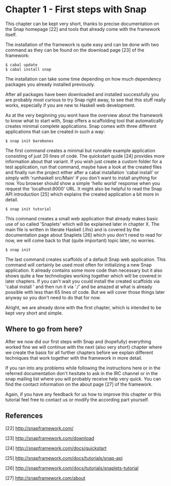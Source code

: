 Chapter 1 - First steps with Snap
=================================

This chapter can be kept very short, thanks to precise documentation on the
Snap homepage [22] and tools that already come with the framework itself.

The installation of the framework is quite easy and can be done with two
command as they can be found on the download page [23] of the framework:

    $ cabal update
    $ cabal install snap

The installation can take some time depending on how much dependency packages
you already installed previously.

After all packages have been downloaded and installed successfully you are
probably most curious to try Snap right away, to see that this stuff really
works, especially if you are new to Haskell web development.

As at the very beginning you wont have the overview about the framework to
know what to start with, Snap offers a scaffolding tool that automatically
creates minimal complete applications. Snap comes with three different
applications that can be created in such a way:

    $ snap init barebones
    
The first command creates a minimal but runnable example application
consisting of just 20 lines of code. The quickstart quide [24] provides more
information about that variant. If you wish just create a custom folder for a
test application, run that command, maybe have a look at the created files and
finally run the project either after a cabal installation 'cabal install' or simply with
'runhaskell src/Main' if you don't want to install anything for now. You
browser should show a simple 'hello world' response when you request the
'localhost:8000' URL. It might also be helpful to read the Snap API
introduction [25] which explains the created application a bit more in detail.

    $ snap init tutorial

This command creates a small web application that already makes basic use
of so called 'Snaplets' which will be explained later in chapter X. The main
file is written in literate Haskell (.lhs) and is covered by the documentation
page about Snaplets [26] which you don't need to read for now, we will come
back to that (quite important) topic later, no worries.

    $ snap init

The last command creates scaffolds of a default Snap web application. This
command will certainly be used most often for initializing a new Snap
application. It already contains some more code than necessary but it also
shows quite a few technologies working together which will be covered in later
chapters. If you can't wait you could install the created scaffolds via
'cabal install <youprojectname>' and then run it via './<youprojectname>' and
be amazed at what is already possible with less than 65 lines of code. But we
will cover those things later anyway so you don't need to do that for now.

Alright, we are already done with the first chapter, which is intended to be
kept very short and simple.


Where to go from here?
----------------------

After we now did our first steps with Snap and (hopefully) everything worked
fine we will continue with the next (also very short) chapter where we create
the basis for all further chapters before we explain different techniques that
work together with the framework in more detail.

If you ran into any problems while following the instructions here or in the
referred documentation don't hesitate to ask in the IRC channel or in
the snap mailing list where you will probably receive help very quick. You can
find the contact information on the about page [27] of the framework.

Again, if you have any feedback for us how to improve this chapter or this
tutorial feel free to contact us or modify the according part yourself.


References
----------

[22] http://snapframework.com/

[23] http://snapframework.com/download

[24] http://snapframework.com/docs/quickstart

[25] http://snapframework.com/docs/tutorials/snap-api

[26] http://snapframework.com/docs/tutorials/snaplets-tutorial

[27] http://snapframework.com/about
